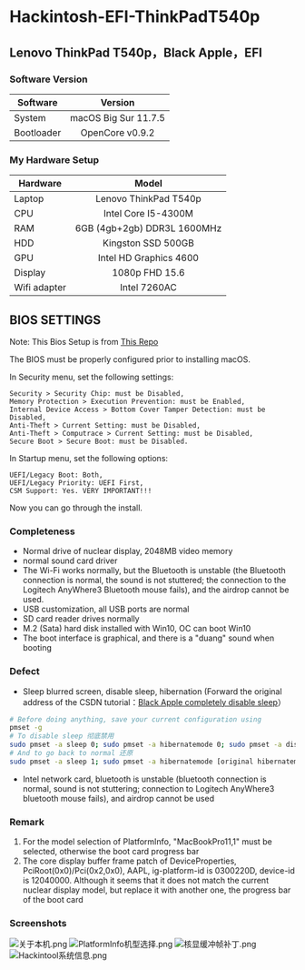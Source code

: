 # Hackintosh-EFI-ThinkPadT540p
## Lenovo ThinkPad T540p，Black Apple，EFI

### Software Version
| Software | Version |
| --- | :--: |
| System | macOS Big Sur 11.7.5 |
| Bootloader | OpenCore v0.9.2 |

### My Hardware Setup
|   Hardware    |   Model  |
| -------- | :----: |
| Laptop | Lenovo ThinkPad T540p |
| CPU | Intel Core I5-4300M |
| RAM | 6GB (4gb+2gb) DDR3L 1600MHz |
| HDD | Kingston SSD 500GB |
| GPU | Intel HD Graphics 4600 |
| Display | 1080p FHD 15.6 |
| Wifi adapter | Intel 7260AC |

## BIOS SETTINGS 

Note: This Bios Setup is from [This Repo](https://github.com/VinylNerd/ThinkPad-T440P-OpenCore/blob/main/README.md)

The BIOS must be properly configured prior to installing macOS.

In Security menu, set the following settings:

    Security > Security Chip: must be Disabled,
    Memory Protection > Execution Prevention: must be Enabled,
    Internal Device Access > Bottom Cover Tamper Detection: must be Disabled,
    Anti-Theft > Current Setting: must be Disabled,
    Anti-Theft > Computrace > Current Setting: must be Disabled,
    Secure Boot > Secure Boot: must be Disabled.

In Startup menu, set the following options:

    UEFI/Legacy Boot: Both,
    UEFI/Legacy Priority: UEFI First,
    CSM Support: Yes. VERY IMPORTANT!!!

Now you can go through the install.

### Completeness
+ Normal drive of nuclear display, 2048MB video memory
+ normal sound card driver
+ The Wi-Fi works normally, but the Bluetooth is unstable (the Bluetooth connection is normal, the sound is not stuttered; the connection to the Logitech AnyWhere3 Bluetooth mouse fails), and the airdrop cannot be used.
+ USB customization, all USB ports are normal
+ SD card reader drives normally
+ M.2 (Sata) hard disk installed with Win10, OC can boot Win10
+ The boot interface is graphical, and there is a "duang" sound when booting

### Defect
+ Sleep blurred screen, disable sleep, hibernation (Forward the original address of the CSDN tutorial：[Black Apple completely disable sleep](https://blog.csdn.net/fjh1997/article/details/112559539)）
```bash
# Before doing anything, save your current configuration using
pmset -g
# To disable sleep 彻底禁用
sudo pmset -a sleep 0; sudo pmset -a hibernatemode 0; sudo pmset -a disablesleep 1;
# And to go back to normal 还原
sudo pmset -a sleep 1; sudo pmset -a hibernatemode [original hibernatemode value]; sudo pmset -a disablesleep 0;
```
+ Intel network card, bluetooth is unstable (bluetooth connection is normal, sound is not stuttering; connection to Logitech AnyWhere3 bluetooth mouse fails), and airdrop cannot be used

### Remark
1. For the model selection of PlatformInfo, "MacBookPro11,1" must be selected, otherwise the boot card progress bar
2. The core display buffer frame patch of DeviceProperties, PciRoot(0x0)/Pci(0x2,0x0), AAPL, ig-platform-id is 0300220D, device-id is 12040000. Although it seems that it does not match the current nuclear display model, but replace it with another one, the progress bar of the boot card

### Screenshots
![关于本机.png](https://github.com/demon3434/Hackintosh-EFI-ThinkPadT540p/blob/main/OpenCore%20v0.8.0%20%26%20macOS%20Big%20Sur%2011.6.5%20(20G527)/1.%E5%85%B3%E4%BA%8E%E6%9C%AC%E6%9C%BA.png "关于本机")
![PlatformInfo机型选择.png](https://github.com/demon3434/Hackintosh-EFI-ThinkPadT540p/blob/main/OpenCore%20v0.8.0%20%26%20macOS%20Big%20Sur%2011.6.5%20(20G527)/2.OCC%E6%9C%BA%E5%9E%8B%E9%80%89%E6%8B%A9.png "PlatformInfo机型选择")
![核显缓冲帧补丁.png](https://github.com/demon3434/Hackintosh-EFI-ThinkPadT540p/blob/main/OpenCore%20v0.8.0%20%26%20macOS%20Big%20Sur%2011.6.5%20(20G527)/3.%E6%A0%B8%E6%98%BE%E7%BC%93%E5%86%B2%E5%B8%A7%E8%A1%A5%E4%B8%81.png "核显缓冲帧补丁")
![Hackintool系统信息.png](https://github.com/demon3434/Hackintosh-EFI-ThinkPadT540p/blob/main/OpenCore%20v0.8.0%20%26%20macOS%20Big%20Sur%2011.6.5%20(20G527)/4.Hackintool%E7%B3%BB%E7%BB%9F%E4%BF%A1%E6%81%AF.png "Hackintool系统信息")
